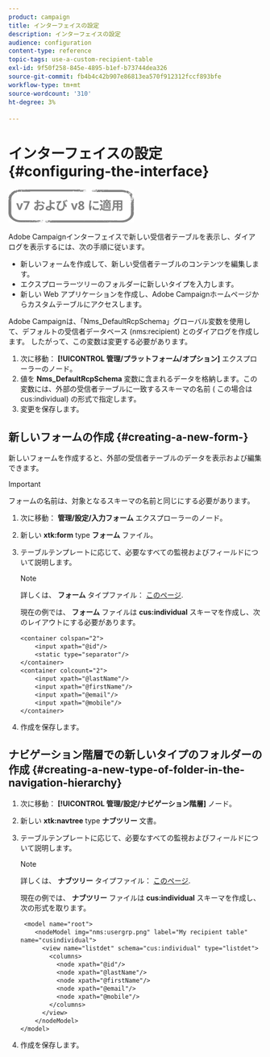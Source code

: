 ```yaml
---
product: campaign
title: インターフェイスの設定
description: インターフェイスの設定
audience: configuration
content-type: reference
topic-tags: use-a-custom-recipient-table
exl-id: 9f50f258-845e-4895-b1ef-b73744dea326
source-git-commit: fb4b4c42b907e86813ea570f912312fccf893bfe
workflow-type: tm+mt
source-wordcount: '310'
ht-degree: 3%

---
```


# インターフェイスの設定{#configuring-the-interface}

![](../../assets/common.svg)

Adobe Campaignインターフェイスで新しい受信者テーブルを表示し、ダイアログを表示するには、次の手順に従います。

* 新しいフォームを作成して、新しい受信者テーブルのコンテンツを編集します。
* エクスプローラーツリーのフォルダーに新しいタイプを入力します。
* 新しい Web アプリケーションを作成し、Adobe Campaignホームページからカスタムテーブルにアクセスします。

Adobe Campaignは、「Nms_DefaultRcpSchema」グローバル変数を使用して、デフォルトの受信者データベース (nms:recipient) とのダイアログを作成します。 したがって、この変数は変更する必要があります。

1. 次に移動： **[!UICONTROL 管理/プラットフォーム/オプション]** エクスプローラーのノード。
1. 値を **Nms_DefaultRcpSchema** 変数に含まれるデータを格納します。この変数には、外部の受信者テーブルに一致するスキーマの名前 ( この場合はcus:individual) の形式で指定します。
1. 変更を保存します。

## 新しいフォームの作成 {#creating-a-new-form-}

新しいフォームを作成すると、外部の受信者テーブルのデータを表示および編集できます。

>[!IMPORTANT]
>
>フォームの名前は、対象となるスキーマの名前と同じにする必要があります。

1. 次に移動： **管理/設定/入力フォーム** エクスプローラーのノード。
1. 新しい **xtk:form** type **フォーム** ファイル。
1. テーブルテンプレートに応じて、必要なすべての監視およびフィールドについて説明します。

   >[!NOTE]
   >
   >詳しくは、 **フォーム** タイプファイル： [このページ](../../configuration/using/identifying-a-form.md).

   現在の例では、 **フォーム** ファイルは **cus:individual** スキーマを作成し、次のレイアウトにする必要があります。

   ```
   <container colspan="2">
       <input xpath="@id"/>
       <static type="separator"/>
   </container>
   <container colcount="2">
       <input xpath="@lastName"/>
       <input xpath="@firstName"/>
       <input xpath="@email"/>
       <input xpath="@mobile"/>
   </container> 
   ```

1. 作成を保存します。

## ナビゲーション階層での新しいタイプのフォルダーの作成 {#creating-a-new-type-of-folder-in-the-navigation-hierarchy}

1. 次に移動： **[!UICONTROL 管理/設定/ナビゲーション階層]** ノード。
1. 新しい **xtk:navtree** type **ナブツリー** 文書。
1. テーブルテンプレートに応じて、必要なすべての監視およびフィールドについて説明します。

   >[!NOTE]
   >
   >詳しくは、 **ナブツリー** タイプファイル： [このページ](../../platform/using/adobe-campaign-explorer.md#about-navigation-hierarchy).

   現在の例では、 **ナブツリー** ファイルは **cus:individual** スキーマを作成し、次の形式を取ります。

   ```
    <model name="root">
       <nodeModel img="nms:usergrp.png" label="My recipient table" name="cusindividual">
         <view name="listdet" schema="cus:individual" type="listdet">
           <columns>
             <node xpath="@id"/>
             <node xpath="@lastName"/>
             <node xpath="@firstName"/>
             <node xpath="@email"/>
             <node xpath="@mobile"/>
           </columns>
         </view>
       </nodeModel>
   </model>
   ```

1. 作成を保存します。
